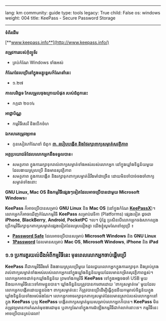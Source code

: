 

---

lang: km
community: guide
type: tools
legacy: True
child: False
os: windows
weight: 004
title: KeePass - Secure Password Storage

---

**ទំព័រដើម**

[**www.keepass.info**](http://www.keepass.info/)

**តម្រូវការរបស់កុំព្យូទ័រ**

- គ្រប់កំណែ Windows ទាំងអស់

**កំណែដែលប្រើនៅក្នុងមគ្គុទ្ទេសក៍ណែនាំនេះ**

- ១.២៧

**កាលបរិច្ឆេទ កែសម្រួលចុងក្រោយបំផុត របស់ជំពូកនេះ**

-  កក្កដា ២០១៤

**អាជ្ញាប័ណ្ណ**

- កម្មវិធីសេរី និងបើកចំហ

**ឯកសារតម្រូវឲ្យអាន**

- កូនសៀវភៅណែនាំ ជំពូក [**៣. របៀបបង្កើត និងថែរក្សាពាក្យសម្ងាត់សុវត្ថិភាព**](/chapter-3)

**អត្ថប្រយោជន៍ដែលលោកអ្នកនឹងទទួលបាន**៖

- សមត្ថភាព ក្នុងការរក្សាទុករាល់ពាក្យសម្ងាត់ទាំងអស់របស់លោកអ្នក នៅក្នុងឃ្លាំងទិន្នន័យមួយដែលងាយស្រួលប្រើ និងមានសុវត្ថិភាព
- សមត្ថភាព ក្នុងការបង្កើត និងរក្សាទុកពាក្យសម្ងាត់ដ៏រឹងមាំជាច្រើន ដោយមិនចាំបាច់ចងចាំពាក្យសម្ងាត់ទាំងនោះ


**GNU Linux, Mac OS និងកម្មវិធីផ្សេងៗទៀតដែលអាចប្រើបានជាមួយ Microsoft Windows**៖

**KeePass** ក៏អាចប្រើបានសម្រាប់ **GNU Linux** និង **Mac OS** (នៅក្នុងកំណែ [**KeePassX**](http://www.keepassx.org/))។ លោកអ្នកក៏អាចឃើញកំណែកម្មវិធី **KeePass** សម្រាប់វេទិកា (Platforms) ផ្សេងទៀត ដូចជា **iPhone**, **BlackBerry**, **Android**, **PocketPC** ។ល។ ប៉ុន្តែ ប្រសិនបើលោកអ្នកចង់សាកល្បងប្រើកម្មវិធីរក្សាទុកពាក្យសម្ងាត់ផ្សេងទៀតដែលស្រដៀងគ្នា យើងខ្ញុំសូមណែនាំឲ្យប្រើ ៖

* [**Password Safe**](http://passwordsafe.sourceforge.net/) ដែលអាចប្រើបានសម្រាប់ **Microsoft Windows** និង **GNU Linux**
* [**1Password**](http://agilewebsolutions.com/products/1Password) ដែលមានសម្រាប់ **Mac OS**, **Microsoft Windows**, **iPhone** និង **iPad**


### ១.១ ប្រការគួរយល់ដឹងអំពីកម្មវិធីនេះ មុនពេលលោកអ្នកចាប់ផ្តើមប្រើ ###

**KeePass** គឺជាកម្មវិធីរឹងមាំ និងងាយស្រួលប្រើមួយ ដែលជួយលោកអ្នកក្នុងការរក្សាទុក និងគ្រប់គ្រងរាល់ពាក្យសម្ងាត់ទាំងអស់របស់លោកអ្នកនៅក្នុងឃ្លាំងទិន្នន័យមួយដែលមានកម្រិតសុវត្ថិភាពខ្ពស់។ លោកអ្នកអាចដាក់ទុកឃ្លាំងទិន្នន័យ ព្រមទាំងកម្មវិធី **KeePass** ទៅក្នុងអង្គចងចាំ USB មួយ និងយកកម្មវិធីនេះទៅតាមខ្លួនបាន។ ឃ្លាំងទិន្នន័យត្រូវបានការពារដោយ 'ពាក្យសម្ងាត់មេ' មួយដែលលោកអ្នកបង្កើតដោយខ្លួនឯង។ ពាក្យសម្ងាត់នេះ ក៏ត្រូវបានប្រើដើម្បីធ្វើកូដនីយកម្មរាល់ទិន្នន័យក្នុងឃ្លាំងទិន្នន័យទាំងអស់ផងដែរ។ លោកអ្នកអាចរក្សាទុកពាក្យសម្ងាត់ដែលមានស្រាប់របស់លោកអ្នកនៅក្នុង **KeePass** ឬឲ្យ **KeePass** បង្កើតពាក្យសម្ងាត់មួយសម្រាប់លោកអ្នកក៏បាន។ **KeePass** មិនតម្រូវឲ្យមានការកំណត់មុខងារជាមុន ឬពាក្យណែនាំក្នុងការដំឡើងកម្មវិធីជាក់លាក់នោះទេ។ កម្មវិធីនេះអាចប្រើបានគ្រប់វេលា!

